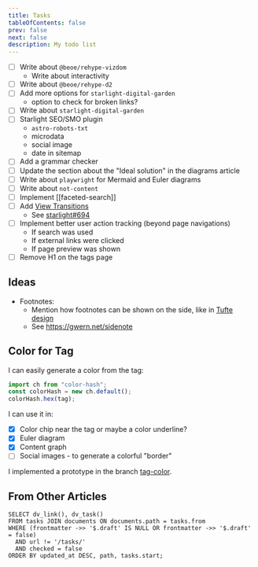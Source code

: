 ```yaml
---
title: Tasks
tableOfContents: false
prev: false
next: false
description: My todo list
---
```


- [ ] Write about `@beoe/rehype-vizdom`
  - Write about interactivity
- [ ] Write about `@beoe/rehype-d2`
- [ ] Add more options for `starlight-digital-garden`
  - option to check for broken links?
- [ ] Write about `starlight-digital-garden`
- [ ] Starlight SEO/SMO plugin
  - `astro-robots-txt`
  - microdata
  - social image
  - date in sitemap
- [ ] Add a grammar checker
- [ ] Update the section about the "Ideal solution" in the diagrams article
- [ ] Write about `playwright` for Mermaid and Euler diagrams
- [ ] Write about `not-content`
- [ ] Implement [[faceted-search]]
- [ ] Add [View Transitions](https://docs.astro.build/en/guides/view-transitions/)
  - See [starlight#694](https://github.com/withastro/starlight/pull/694#issuecomment-2021611520)
- [ ] Implement better user action tracking (beyond page navigations)
  - If search was used
  - If external links were clicked
  - If page preview was shown
- [ ] Remove H1 on the tags page

## Ideas

- Footnotes:
  - Mention how footnotes can be shown on the side, like in [Tufte design](https://edwardtufte.github.io/tufte-css/)
  - See https://gwern.net/sidenote

## Color for Tag

I can easily generate a color from the tag:

```js
import ch from "color-hash";
const colorHash = new ch.default();
colorHash.hex(tag);
```

I can use it in:

- [x] Color chip near the tag or maybe a color underline?
- [x] Euler diagram
- [x] Content graph
- [ ] Social images - to generate a colorful "border"

I implemented a prototype in the branch [tag-color](https://github.com/stereobooster/astro-digital-garden/tree/tag-color).

## From Other Articles

```dataview list
SELECT dv_link(), dv_task()
FROM tasks JOIN documents ON documents.path = tasks.from
WHERE (frontmatter ->> '$.draft' IS NULL OR frontmatter ->> '$.draft' = false)
  AND url != '/tasks/'
  AND checked = false
ORDER BY updated_at DESC, path, tasks.start;
```

